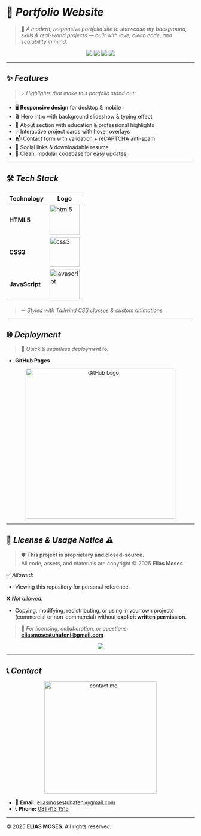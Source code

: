 # 🚀 *Portfolio Website*

> 🎨 *A modern, responsive portfolio site to showcase my background, skills & real-world projects — built with love, clean code, and scalability in mind.*

<p align="center">
  <img src="https://img.shields.io/badge/Responsive-Yes-3b82f6?style=flat-square&logo=responsive-design" />
  <img src="https://img.shields.io/badge/Made%20with-HTML5-orange?style=flat-square&logo=html5" />
  <img src="https://img.shields.io/badge/CSS3-%231572B6.svg?style=flat-square&logo=css3&logoColor=white" />
  <img src="https://img.shields.io/badge/JavaScript-Enabled-yellow?style=flat-square&logo=javascript" />
</p>

---

## ✨ *Features*

> ⚡ *Highlights that make this portfolio stand out:*

- 🖥 **Responsive design** for desktop & mobile
- 🎬 Hero intro with background slideshow & typing effect
- 📌 About section with education & professional highlights
- 💡 Interactive project cards with hover overlays
- 📬 Contact form with validation + reCAPTCHA anti‑spam
- 📂 Social links & downloadable resume
- 🧩 Clean, modular codebase for easy updates

---

## 🛠 *Tech Stack*

| Technology    | Logo |
|--------------|------|
| **HTML5**    | <img src="https://github.com/user-attachments/assets/e4141382-a8e0-4ec2-adb6-fc7b0d3a06a5" alt="html5" width="80"/> |
| **CSS3**     | <img src="https://github.com/user-attachments/assets/a40c52f4-b668-4392-95c0-feccca700516" alt="css3" width="80"/> |
| **JavaScript** | <img src="https://github.com/user-attachments/assets/2ad8c41e-0a0d-4f55-b6e4-9535a4204432" alt="javascript" width="80"/> |

> ✏ *Styled with Tailwind CSS classes & custom animations.*

---

## 🌐 *Deployment*

> 🚀 *Quick & seamless deployment to:*

- **GitHub Pages**

<p align="center">
  <img src="https://github.com/user-attachments/assets/e29607b3-c909-49f1-b950-14a1efeb6fd5" alt="GitHub Logo" width="400" />
</p>

---

## 📜 *License & Usage Notice ⚠️*

> 🛡 **This project is proprietary and closed-source.**  
> All code, assets, and materials are copyright © 2025 **Elias Moses**.

✅ *Allowed:*
- Viewing this repository for personal reference.

❌ *Not allowed:*
- Copying, modifying, redistributing, or using in your own projects (commercial or non-commercial) without **explicit written permission**.

> 📩 *For licensing, collaboration, or questions:*
> **[eliasmosestuhafeni@gmail.com](mailto:eliasmosestuhafeni@gmail.com)**

<p align="center">
  <img src="https://img.shields.io/badge/Proprietary-License-red?style=flat-square" />
</p>

---

## 📞 *Contact*

<p align="center">
  <img src="https://github.com/user-attachments/assets/79cf1466-93ed-4c20-b514-3c13bae85fac" alt="contact me" width="300" />
</p>

- 📧 **Email:** [eliasmosestuhafeni@gmail.com](mailto:eliasmosestuhafeni@gmail.com)
- 📞 **Phone:** [081 413 1515](tel:+264814131515)

---

© 2025 **ELIAS MOSES**. All rights reserved.
